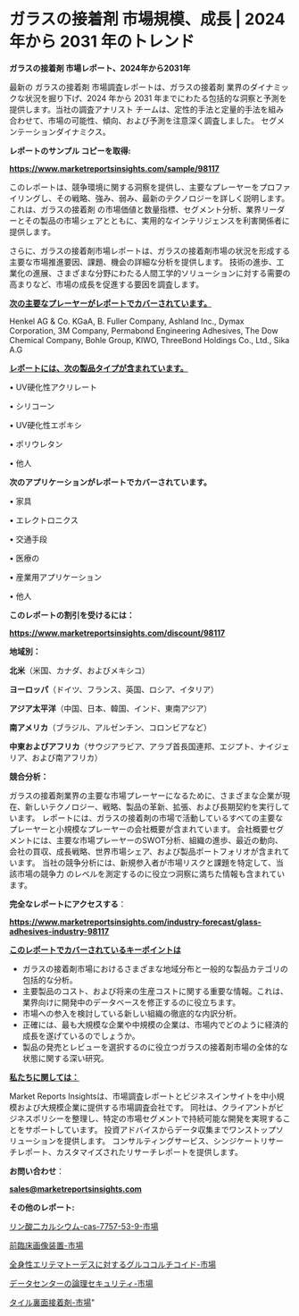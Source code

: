 # ガラスの接着剤 市場規模、成長 | 2024 年から 2031 年のトレンド

<strong>ガラスの接着剤 市場レポート、2024年から2031年</strong>

最新の ガラスの接着剤 市場調査レポートは、ガラスの接着剤 業界のダイナミックな状況を掘り下げ、2024 年から 2031 年までにわたる包括的な洞察と予測を提供します。当社の調査アナリスト チームは、定性的手法と定量的手法を組み合わせて、市場の可能性、傾向、および予測を注意深く調査しました。 セグメンテーションダイナミクス。



<strong>レポートのサンプル コピーを取得:</strong> <a href=https://www.marketreportsinsights.com/sample/98117>

<strong><u>https://www.marketreportsinsights.com/sample/98117</u></strong></a>

このレポートは、競争環境に関する洞察を提供し、主要なプレーヤーをプロファイリングし、その戦略、強み、弱み、最新のテクノロジーを詳しく説明します。 これは、ガラスの接着剤 の市場価値と数量指標、セグメント分析、業界リーダーとその製品の市場シェアとともに、実用的なインテリジェンスを利害関係者に提供します。

さらに、ガラスの接着剤市場レポートは、ガラスの接着剤市場の状況を形成する主要な市場推進要因、課題、機会の詳細な分析を提供します。 技術の進歩、工業化の進展、さまざまな分野にわたる人間工学的ソリューションに対する需要の高まりなど、市場の成長を促進する要因を調査します。



<strong><u>次の主要なプレーヤーがレポートでカバーされています。</u></strong>

Henkel AG & Co. KGaA, B. Fuller Company, Ashland Inc., Dymax Corporation, 3M Company, Permabond Engineering Adhesives, The Dow Chemical Company, Bohle Group, KIWO, ThreeBond Holdings Co., Ltd., Sika A.G



<strong><u><b>レポートには、次の製品タイプが含まれています。</b></u></strong>

• UV硬化性アクリレート

• シリコーン

• UV硬化性エポキシ

• ポリウレタン

• 他人



<strong><b>次のアプリケーションがレポートでカバーされています。</b></strong>

• 家具

• エレクトロニクス

• 交通手段

• 医療の

• 産業用アプリケーション

• 他人



<strong><b>このレポートの割引を受けるには：</b></strong><a href=https://www.marketreportsinsights.com/discount/98117>

<strong><u>https://www.marketreportsinsights.com/discount/98117</u></strong></a>



<strong>地域別：</strong>



<strong>北米</strong>（米国、カナダ、およびメキシコ）



<strong>ヨーロッパ</strong>（ドイツ、フランス、英国、ロシア、イタリア）



<strong>アジア太平洋</strong>（中国、日本、韓国、インド、東南アジア）



<strong>南アメリカ</strong>（ブラジル、アルゼンチン、コロンビアなど）



<strong>中東およびアフリカ</strong>（サウジアラビア、アラブ首長国連邦、エジプト、ナイジェリア、および南アフリカ）



<strong>競合分析：</strong>

ガラスの接着剤業界の主要な市場プレーヤーになるために、さまざまな企業が現在、新しいテクノロジー、戦略、製品の革新、拡張、および長期契約を実行しています。 レポートには、ガラスの接着剤の市場で活動しているすべての主要なプレーヤーと小規模なプレーヤーの会社概要が含まれています。 会社概要セグメントには、主要な市場プレーヤーのSWOT分析、組織の進歩、最近の動向、会社の買収、成長戦略、世界市場シェア、および製品ポートフォリオが含まれています。 当社の競争分析には、新規参入者が市場リスクと課題を特定して、当該市場の競争力 のレベルを測定するのに役立つ洞察に満ちた情報も含まれています。



<strong>完全なレポートにアクセスする</strong>：

<a href=https://www.marketreportsinsights.com/industry-forecast/glass-adhesives-industry-98117>

<strong><u>https://www.marketreportsinsights.com/industry-forecast/glass-adhesives-industry-98117</u></strong></a>



<strong><u><b>このレポートでカバーされているキーポイントは</b></u></strong>
<ul>
  <li>ガラスの接着剤市場におけるさまざまな地域分布と一般的な製品カテゴリの包括的な分析。</li>
  <li>主要製品のコスト、および将来の生産コストに関する重要な情報。これは、業界向けに開発中のデータベースを修正するのに役立ちます。</li>
  <li>市場への参入を検討している新しい組織の徹底的な内訳分析。</li>
  <li>正確には、最も大規模な企業や中規模の企業は、市場内でどのように経済的成長を遂げているのでしょうか。</li>
  <li>製品の発売とレビューを選択するのに役立つガラスの接着剤市場の全体的な状態に関する深い研究。</li>
</ul>


<strong><u><b>私たちに関しては：</b></u></strong>

Market Reports Insightsは、市場調査レポートとビジネスインサイトを中小規模および大規模企業に提供する市場調査会社です。 同社は、クライアントがビジネスポリシーを整理し、特定の市場セグメントで持続可能な開発を実現することをサポートしています。 投資アドバイスからデータ収集までワンストップソリューションを提供します。 コンサルティングサービス、シンジケートリサーチレポート、カスタマイズされたリサーチレポートを提供します。



<strong><b>お問い合わせ</b></strong>：

<a href=mailto:sales@marketreportsinsights.com>

<strong><u>sales@marketreportsinsights.com</u></strong></a>



<strong>その他のレポート:</strong>

<a href=https://www.linkedin.com/pulse/リン酸二カルシウム-cas-7757-53-9-市場-2023-競争分析と事業成長-karlf/>リン酸二カルシウム-cas-7757-53-9-市場</a>

<a href=https://www.linkedin.com/pulse/前臨床画像装置-市場-2023-年のダイナミクスとビジネストレンド-2030-pr-news-hub-hhcbf/>前臨床画像装置-市場</a>

<a href=https://www.linkedin.com/pulse/全身性エリテマトーデスに対するグルココルチコイド-市場-2023-swot-gpwdf/>全身性エリテマトーデスに対するグルココルチコイド-市場</a>

<a href=https://www.linkedin.com/pulse/データセンターの論理セキュリティ-市場-2023-推進要因と成長機会-2030-hh86f/>データセンターの論理セキュリティ-市場</a>

<a href=https://www.linkedin.com/pulse/タイル裏面接着剤-市場-2023-推進要因と成長機会-2030-pr-news-hub-lcthf/>タイル裏面接着剤-市場</a>"
